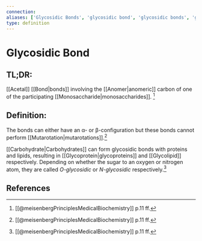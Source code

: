 ```yaml
---
connection:
aliases: ['Glycosidic Bonds', 'glycosidic bond', 'glycosidic bonds', 'glycosidic']
type: definition
---
```


# Glycosidic Bond

## TL;DR:
[[Acetal]] [[Bond|bonds]] involving the [[Anomer|anomeric]] carbon of one of the participating [[Monosaccharide|monosaccharides]]. [^1]

## Definition:
The bonds can either have an α- or β-configuration but these bonds cannot perform [[Mutarotation|mutarotations]].[^1]

[[Carbohydrate|Carbohydrates]] can form glycosidic bonds with proteins and lipids, resulting in [[Glycoprotein|glycoproteins]] and [[Glycolipid]] respectively. Depending on whether the sugar to an oxygen or nitrogen atom, they are called *O-glycosidic* or *N-glycosidic* respectively.[^1]

## References
[^1]: [[@meisenbergPrinciplesMedicalBiochemistry]] p.11 ff.